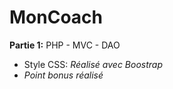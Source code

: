 # MonCoach

**Partie 1:** PHP - MVC - DAO

- Style CSS: _Réalisé avec Boostrap_
- _Point bonus réalisé_


